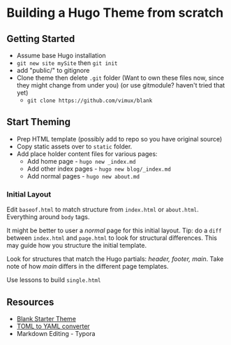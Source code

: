 # Building a Hugo Theme from scratch

## Getting Started

- Assume base Hugo installation
- `git new site mySite` then `git init`
- add "public/" to gitignore
- Clone theme then delete `.git` folder (Want to own these files now, since they might change from under you) (or use gitmodule? haven't tried that yet)
  - `git clone https://github.com/vimux/blank`

## Start Theming

- Prep HTML template (possibly add to repo so you have original source)
- Copy static assets over to `static` folder.
- Add place holder content files for various pages:
  - Add home page - `hugo new _index.md`
  - Add other index pages - `hugo new blog/_index.md`
  - Add normal pages -  `hugo new about.md`

### Initial Layout

Edit `baseof.html` to match structure from `index.html` or `about.html`.  Everything around `body` tags.

It might be better to user a *normal* page for this initial layout. Tip: do a `diff` between `index.html` and `page.html` to look for structural differences. This may guide how you structure the initial template.

Look for structures that match the Hugo partials: *header, footer, main*. Take note of how *main* differs in the different page templates.

Use lessons to build `single.html`

## Resources

- [Blank Starter Theme](https://themes.gohugo.io/themes/blank/)
- [TOML to YAML converter](https://www.convertsimple.com/convert-toml-to-yaml)
- Markdown Editing - Typora
